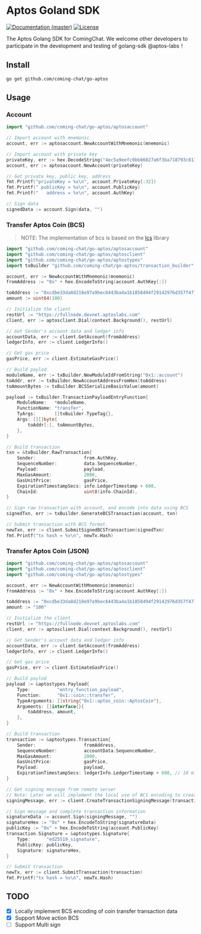 # Aptos Goland SDK

[![Documentation (master)](https://img.shields.io/badge/docs-master-59f)](https://github.com/coming-chat/wallet-SDK)
[![License](https://img.shields.io/badge/license-Apache-green.svg)](https://github.com/aptos-labs/aptos-core/blob/main/LICENSE)

The Aptos Golang SDK for ComingChat.
We welcome other developers to participate in the development and testing of golang-sdk @aptos-labs！

## Install

```sh
go get github.com/coming-chat/go-aptos
```

## Usage

### Account

```go
import "github.com/coming-chat/go-aptos/aptosaccount"

// Import account with mnemonic
account, err := aptosaccount.NewAccountWithMnemonic(mnemonic)

// Import account with private key
privateKey, err := hex.DecodeString("4ec5a9eefc0bb86027a6f3ba718793c813505acc25ed09447caf6a069accdd4b")
account, err := aptosaccount.NewAccount(privateKey)

// Get private key, public key, address
fmt.Printf("privateKey = %x\n", account.PrivateKey[:32])
fmt.Printf(" publicKey = %x\n", account.PublicKey)
fmt.Printf("   address = %x\n", account.AuthKey)

// Sign data
signedData := account.Sign(data, "")
```

### Transfer Aptos Coin (BCS)
> NOTE: The implementation of bcs is based on the [lcs](https://github.com/coming-chat/lcs) library

```go
import "github.com/coming-chat/go-aptos/aptosaccount"
import "github.com/coming-chat/go-aptos/aptosclient"
import "github.com/coming-chat/go-aptos/aptostypes"
import txBuilder "github.com/coming-chat/go-aptos/transaction_builder"

account, err := NewAccountWithMnemonic(mnemonic)
fromAddress := "0x" + hex.EncodeToString(account.AuthKey[:])

toAddress := "0xcdbe33da8d218e97a9bec6443ba4a1b1858494f29142976d357f4770c384e015"
amount := uint64(100)

// Initialize the client
restUrl := "https://fullnode.devnet.aptoslabs.com"
client, err := aptosclient.Dial(context.Background(), restUrl)

// Get Sender's account data and ledger info
accountData, err := client.GetAccount(fromAddress)
ledgerInfo, err := client.LedgerInfo()

// Get gas price
gasPrice, err := client.EstimateGasPrice()

// Build paylod
moduleName, err := txBuilder.NewModuleIdFromString("0x1::account")
toAddr, err := txBuilder.NewAccountAddressFromHex(toAddress)
toAmountBytes := txBuilder.BCSSerializeBasicValue(amount)

payload := txBuilder.TransactionPayloadEntryFunction{
	ModuleName:   *moduleName,
	FunctionName: "transfer",
	TyArgs:       []txBuilder.TypeTag{},
	Args: [][]byte{
		toAddr[:], toAmountBytes,
	},
}

// Build transaction
txn = &txBuilder.RawTransaction{
	Sender:                  from.AuthKey,
	SequenceNumber:          data.SequenceNumber,
	Payload:                 payload,
	MaxGasAmount:            2000,
	GasUnitPrice:            gasPrice,
	ExpirationTimestampSecs: info.LedgerTimestamp + 600,
	ChainId:                 uint8(info.ChainId),
}

// Sign raw transaction with account, and encode into data using BCS
signedTxn, err := txBuilder.GenerateBCSTransaction(account, txn)

// Submit transaction with BCS format.
newTxn, err := client.SubmitSignedBCSTransaction(signedTxn)
fmt.Printf("tx hash = %v\n", newTx.Hash)
```

### Transfer Aptos Coin (JSON)

```go
import "github.com/coming-chat/go-aptos/aptosaccount"
import "github.com/coming-chat/go-aptos/aptosclient"
import "github.com/coming-chat/go-aptos/aptostypes"

account, err := NewAccountWithMnemonic(mnemonic)
fromAddress := "0x" + hex.EncodeToString(account.AuthKey[:])

toAddress := "0xcdbe33da8d218e97a9bec6443ba4a1b1858494f29142976d357f4770c384e015"
amount := "100"

// Initialize the client
restUrl := "https://fullnode.devnet.aptoslabs.com"
client, err := aptosclient.Dial(context.Background(), restUrl)

// Get Sender's account data and ledger info
accountData, err := client.GetAccount(fromAddress)
ledgerInfo, err := client.LedgerInfo()

// Get gas price
gasPrice, err := client.EstimateGasPrice()

// Build paylod
payload := &aptostypes.Payload{
	Type: 		   "entry_function_payload",
	Function:      "0x1::coin::transfer",
	TypeArguments: []string{"0x1::aptos_coin::AptosCoin"},
	Arguments: []interface{}{
		toAddress, amount,
	},
}

// Build transaction
transaction := &aptostypes.Transaction{
	Sender:                  fromAddress,
	SequenceNumber:          accountData.SequenceNumber,
	MaxGasAmount:            2000,
	GasUnitPrice:            gasPrice,
	Payload:                 payload,
	ExpirationTimestampSecs: ledgerInfo.LedgerTimestamp + 600, // 10 minutes timeout
}

// Get signing message from remote server
// Note: Later we will implement the local use of BCS encoding to create signing messages
signingMessage, err := client.CreateTransactionSigningMessage(transaction)

// Sign message and complete transaction information
signatureData := account.Sign(signingMessage, "")
signatureHex := "0x" + hex.EncodeToString(signatureData)
publicKey := "0x" + hex.EncodeToString(account.PublicKey)
transaction.Signature = &aptostypes.Signature{
	Type:      "ed25519_signature",
	PublicKey: publicKey,
	Signature: signatureHex,
}

// Submit transaction
newTx, err := client.SubmitTransaction(transaction)
fmt.Printf("tx hash = %v\n", newTx.Hash)
```



## TODO

- [x] Locally implement BCS encoding of coin transfer transaction data
- [x] Support Move action BCS
- [ ] Support Multi sign
